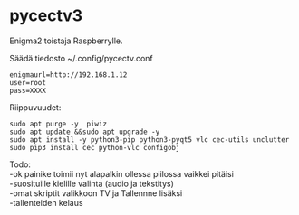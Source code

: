 # pycectv3

Enigma2 toistaja Raspberrylle.  
  
Säädä tiedosto ~/.config/pycectv.conf  
  
    enigmaurl=http://192.168.1.12  
    user=root  
    pass=XXXX  
      
      
Riippuvuudet:  
  
    sudo apt purge -y  piwiz 
    sudo apt update &&sudo apt upgrade -y
    sudo apt install -y python3-pip python3-pyqt5 vlc cec-utils unclutter
    sudo pip3 install cec python-vlc configobj
    
    
Todo:  
-ok painike toimii nyt alapalkin ollessa piilossa vaikkei pitäisi  
-suosituille kielille valinta (audio ja tekstitys)  
-omat skriptit valikkoon TV ja Tallennne lisäksi  
-tallenteiden kelaus  

  
